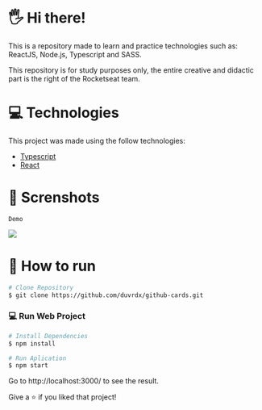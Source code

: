 # 🖐 Hi there!

This is a repository made to learn and practice technologies such as: ReactJS, Node.js, Typescript and SASS.

This repository is for study purposes only, the entire creative and didactic part is the right of the Rocketseat team.


# :computer: Technologies
This project was made using the follow technologies:

* [Typescript](https://www.typescriptlang.org/)      
* [React](https://reactjs.org/)           

# 🎥 Screnshots

```
Demo
```
<div>
     <img src=".github/gifs/srcreeshot"/>
</div>

# :construction_worker: How to run

```bash
# Clone Repository
$ git clone https://github.com/duvrdx/github-cards.git
```

### 💻 Run Web Project

```bash
# Install Dependencies
$ npm install

# Run Aplication
$ npm start
```
Go to http://localhost:3000/ to see the result.


Give a ⭐️ if you liked that project!
